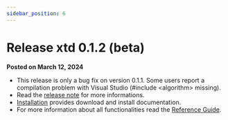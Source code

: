 ```yaml
---
sidebar_position: 6
---
```


# Release xtd 0.1.2 (beta)

**Posted on March 12, 2024**

* This release is only a bug fix on version 0.1.1. Some users report a compilation problem with Visual Studio (#include <algorithm\> missing).
* Read the [release note](documentation/release_notes/v0.1.2_release_note.md) for more informations.
* [Installation](downloads.md) provides download and install documentation.
* For more information about all functionalities read the [Reference Guide](https://gammasoft71.github.io/xtd/reference_guides/v0.1.2/index.html).
